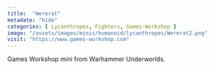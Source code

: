 ```yaml
---
title:  "Wererat"
metadate: "hide"
categories: [ Lycanthropes, Fighters, Games-Workshop ]
image: "/assets/images/minis/humanoid/lycanthropes/Wererat2.png"
visit: "https://www.games-workshop.com"
---
```

Games Workshop mini from Warhammer Underworlds. 